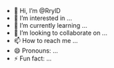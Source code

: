 - 👋 Hi, I’m @RrylD
- 👀 I’m interested in ...
- 🌱 I’m currently learning ...
- 💞️ I’m looking to collaborate on ...
- 📫 How to reach me ...
- 😄 Pronouns: ...
- ⚡ Fun fact: ...

<!---
RrylD/RrylD is a ✨ special ✨ repository because its `README.md` (this file) appears on your GitHub profile.
You can click the Preview link to take a look at your changes.
--->

